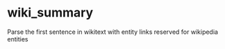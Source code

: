 # wiki_summary
Parse the first sentence in wikitext with entity links reserved for wikipedia entities 
